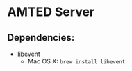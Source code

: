 AMTED Server
=============================================================

## Dependencies:
* libevent
    - Mac OS X: `brew install libevent`